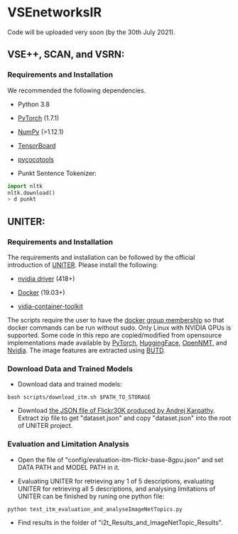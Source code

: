 # VSEnetworksIR
Code will be uploaded very soon (by the 30th July 2021).

## VSE++, SCAN, and VSRN:

### Requirements and Installation
We recommended the following dependencies.

* Python 3.8

* [PyTorch](https://pytorch.org/) (1.7.1)

* [NumPy](https://numpy.org/) (>1.12.1)

* [TensorBoard](https://github.com/TeamHG-Memex/tensorboard_logger) 

* [pycocotools](https://github.com/cocodataset/cocoapi) 

* Punkt Sentence Tokenizer:

``` python
import nltk
nltk.download()
> d punkt
``` 

## UNITER:
### Requirements and Installation

The requirements and installation can be followed by the official introduction of [UNITER](https://github.com/ChenRocks/UNITER). Please install the following:

* [nvidia driver](https://docs.nvidia.com/cuda/cuda-installation-guide-linux/index.html#package-manager-installation) (418+)

* [Docker](https://docs.docker.com/engine/install/ubuntu/) (19.03+)

* [vidia-container-toolkit](https://github.com/NVIDIA/nvidia-docker#quickstart)

The scripts require the user to have the [docker group membership](https://docs.docker.com/engine/install/linux-postinstall/) so that docker commands can be run without sudo. Only Linux with NVIDIA GPUs is supported. Some code in this repo are copied/modified from opensource implementations made available by [PyTorch](https://github.com/pytorch/pytorch), [HuggingFace](https://github.com/huggingface/transformers), [OpenNMT](https://github.com/OpenNMT/OpenNMT-py), and [Nvidia](https://github.com/NVIDIA/DeepLearningExamples/tree/master/PyTorch). The image features are extracted using [BUTD](https://github.com/peteanderson80/bottom-up-attention).

### Download Data and Trained Models
* Download data and trained models:
``` 
bash scripts/download_itm.sh $PATH_TO_STORAGE
``` 

* Download [the JSON file of Flickr30K produced by Andrej Karpathy](https://cs.stanford.edu/people/karpathy/deepimagesent/). Extract zip file to get "dataset.json" and copy "dataset.json" into the root of UNITER project.

### Evaluation and Limitation Analysis
* Open the file of "config/evaluation-itm-flickr-base-8gpu.json" and set DATA PATH and MODEL PATH in it.

* Evaluating UNITER for retrieving any 1 of 5 descriptions, evaluating UNITER for retrieving all 5 descriptions, and analysing limitations of UNITER can be finished by runing one python file:
``` 
python test_itm_evaluation_and_analyseImageNetTopics.py 
``` 

* Find results in the folder of "i2t_Results_and_ImageNetTopic_Results".




